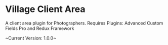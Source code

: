 # Village Client Area
A client area plugin for Photographers. Requires Plugins: Advanced Custom Fields Pro and Redux Framework




~Current Version: 1.0.0~

